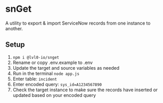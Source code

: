 # snGet
A utility to export &amp; import ServiceNow records from one instance to another.
## Setup
1. ```npm i @lvl0-io/snget```
2. Rename or copy .env.example to .env
3. Update the target and source variables as needed
4. Run in the terminal ```node app.js```
5. Enter table:  ```incident``` 
6. Enter encoded query:  ```sys_id=A1234567890```
7. Check the target instance to make sure the records have inserted or updated based on your encoded query
